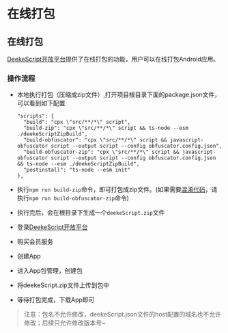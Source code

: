 # 在线打包

## 在线打包

<a href="https://mp.deeke.cn" target="_blank">DeekeScript开放平台</a>提供了在线打包的功能，用户可以在线打包Android应用。

### 操作流程

- 本地执行打包（压缩成zip文件）,打开项目根目录下面的package.json文件，可以看到如下配置

  ```
  "scripts": {
    "build": "cpx \"src/**/*\" script",
    "build-zip": "cpx \"src/**/*\" script && ts-node --esm ./deekeScriptZipBuild",
    "build-obfuscator": "cpx \"src/**/*\" script && javascript-obfuscator script --output script --config obfuscator.config.json",
    "build-obfuscator-zip": "cpx \"src/**/*\" script && javascript-obfuscator script --output script --config obfuscator.config.json && ts-node --esm ./deekeScriptZipBuild",
    "postinstall": "ts-node --esm init"
  },
  ```

- 执行`npm run build-zip`命令，即可打包成zip文件。(如果需要[混淆代码](../code/encryption.md)，请执行`npm run build-obfuscator-zip`命令)

- 执行完后，会在根目录下生成一个`deekeScript.zip`文件

- 登录<a href="https://mp.deeke.cn" target="_blank">DeekeScript开放平台</a>

- 购买会员服务

- 创建App

- 进入App包管理，创建包

- 将deekeScript.zip文件上传到包中

- 等待打包完成，下载App即可

> 注意：包名不允许修改，deekeScript.json文件的host配置的域名也不允许修改；后续只允许修改版本号~
